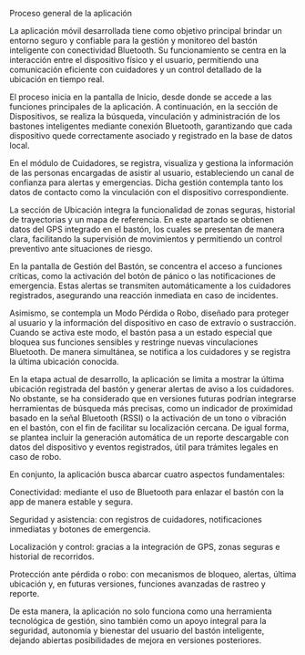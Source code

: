Proceso general de la aplicación

La aplicación móvil desarrollada tiene como objetivo principal brindar un entorno seguro y confiable para la gestión y monitoreo del bastón inteligente con conectividad Bluetooth. Su funcionamiento se centra en la interacción entre el dispositivo físico y el usuario, permitiendo una comunicación eficiente con cuidadores y un control detallado de la ubicación en tiempo real.

El proceso inicia en la pantalla de Inicio, desde donde se accede a las funciones principales de la aplicación. A continuación, en la sección de Dispositivos, se realiza la búsqueda, vinculación y administración de los bastones inteligentes mediante conexión Bluetooth, garantizando que cada dispositivo quede correctamente asociado y registrado en la base de datos local.

En el módulo de Cuidadores, se registra, visualiza y gestiona la información de las personas encargadas de asistir al usuario, estableciendo un canal de confianza para alertas y emergencias. Dicha gestión contempla tanto los datos de contacto como la vinculación con el dispositivo correspondiente.

La sección de Ubicación integra la funcionalidad de zonas seguras, historial de trayectorias y un mapa de referencia. En este apartado se obtienen datos del GPS integrado en el bastón, los cuales se presentan de manera clara, facilitando la supervisión de movimientos y permitiendo un control preventivo ante situaciones de riesgo.

En la pantalla de Gestión del Bastón, se concentra el acceso a funciones críticas, como la activación del botón de pánico o las notificaciones de emergencia. Estas alertas se transmiten automáticamente a los cuidadores registrados, asegurando una reacción inmediata en caso de incidentes.

Asimismo, se contempla un Modo Pérdida o Robo, diseñado para proteger al usuario y la información del dispositivo en caso de extravío o sustracción. Cuando se activa este modo, el bastón pasa a un estado especial que bloquea sus funciones sensibles y restringe nuevas vinculaciones Bluetooth. De manera simultánea, se notifica a los cuidadores y se registra la última ubicación conocida.

En la etapa actual de desarrollo, la aplicación se limita a mostrar la última ubicación registrada del bastón y generar alertas de aviso a los cuidadores. No obstante, se ha considerado que en versiones futuras podrían integrarse herramientas de búsqueda más precisas, como un indicador de proximidad basado en la señal Bluetooth (RSSI) o la activación de un tono o vibración en el bastón, con el fin de facilitar su localización cercana. De igual forma, se plantea incluir la generación automática de un reporte descargable con datos del dispositivo y eventos registrados, útil para trámites legales en caso de robo.

En conjunto, la aplicación busca abarcar cuatro aspectos fundamentales:

Conectividad: mediante el uso de Bluetooth para enlazar el bastón con la app de manera estable y segura.

Seguridad y asistencia: con registros de cuidadores, notificaciones inmediatas y botones de emergencia.

Localización y control: gracias a la integración de GPS, zonas seguras e historial de recorridos.

Protección ante pérdida o robo: con mecanismos de bloqueo, alertas, última ubicación y, en futuras versiones, funciones avanzadas de rastreo y reporte.

De esta manera, la aplicación no solo funciona como una herramienta tecnológica de gestión, sino también como un apoyo integral para la seguridad, autonomía y bienestar del usuario del bastón inteligente, dejando abiertas posibilidades de mejora en versiones posteriores.